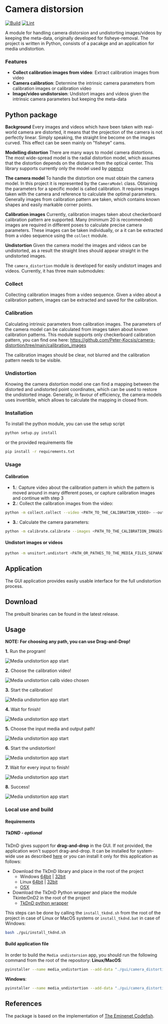 # Camera distorsion
[![Build](https://github.com/Peter-Kocsis/camera-distortion/workflows/Build/badge.svg)](https://github.com/Peter-Kocsis/camera-distortion/actions?query=workflow%3ABuild)
[![Lint](https://github.com/Peter-Kocsis/camera-distortion/workflows/Lint/badge.svg)](https://github.com/Peter-Kocsis/camera-distortion/actions?query=workflow%3ALint)

A module for handling camera distorsion and undistorting images/videos by keeping the meta-data, originally developed for fisheye-removal. The project is written in Python, consists of a pacakge and an application for media undistortion. 

### Features
* **Collect calibration images from video**: Extract calibration images from video
* **Camera calibration**: Determine the intrinsic camera parameters from calibration images or calibration video
* **Image/video undistorsion**: Undistort images and videos given the intrinsic camera parameters but keeping the meta-data

## Python package

**Background**
Every images and videos which have been taken with real-world camera are distorted,
it means that the projection of the camera is not perfectly linear.
Simply speaking, the straight line become on the images curved.
This effect can be seen mainly on "fisheye" cams.

**Modelling distortion**
There are many ways to model camera distortions. The most wide-spread model is
the radial distortion model, which assumes that the distortion depends
on the distance from the optical center. This library supports currently only
the model used by [opencv](https://docs.opencv.org/master/dc/dbb/tutorial_py_calibration.html)

**The camera model**
To handle the distortion one must obtain the camera model. In this project it is represented
by the `CameraModel` class. Obtaining the parameters for a specific model is called calibration.
It requires images taken with the camera and reference to calculate the optimal parameters.
Generally images from calibration pattern are taken, which contains known shapes and
easily markable corner points.

**Calibration images**
Currently, calibration images taken about checkerboard calibration pattern are supported.
Many (minimum 20 is recommended) images are required in different poses to calculate
precise camera parameters. These images can be taken individually, or a it can be extracted
from a video sequence using the `collect` module.

**Undistortion**
Given the camera model the images and videos can be undistorted, as a result the straight lines
should appear straight in the undistorted images.


The `camera_distortion` module is developed for easily undistort images and videos. Currently, it has three main submodules:

### Collect
Collecting calibration images from a video sequence. Given a video about a calibration pattern, images can be extracted and saved for the calibration. 

### Calibration 
Calculating intrinsic parameters from calibration images. 
The parameters of the camera model can be calculated from images taken about known calibration patterns. This module supports only checkerboard calibration pattern, you can find one here: https://github.com/Peter-Kocsis/camera-distortion/tree/main/calibration_images

The calibration images should be clear, not blurred and the calibration pattern needs to be visible.

### Undistortion
Knowing the camera distortion model one can find a mapping between the distorted
and undistorted point coordinates, which can be used to restore the undistorted image.
Generally, in favour of efficiency, the camera models uses invertible, which allows to calculate
the mapping in closed from.

### Installation
To install the python module, you can use the setup script
```bash
python setup.py install
```
or the provided requirements file
```bash
pip install -r requirements.txt
```

### Usage
#### Calibration
* **1.**: Capture video about the calibration pattern in which the pattern is moved around in many different poses, or capture calibration images and continue with step 3
* **2.**: Collect the calibration images from the video:
```bash
python -m collect.collect --video <PATH_TO_THE_CALIBRATION_VIDEO> --out_folder <PATH_TO_THE_OUTPUT>
```
* **3.**: Calculate the camera parameters:
```bash
python -m calibrate.calibrate --images <PATH_TO_THE_CALIBRATION_IMAGES>
```

#### Undistort images or videos
```bash
python -m unsitort.undistort <PATH_OR_PATHES_TO_THE_MEDIA_FILES_SEPARATED_BY_SPACE> --out_folder <PATH_TO_THE_OUTPUT> --parameters <PATH_TO_THE_CALIBRATION_FILE_FROM_STEP_3>
```

## Application
The GUI application provides easily usable interface for the full undistortion process.

## Download
The prebuilt binaries can be found in the latest release.

## Usage
**NOTE: For choosing any path, you can use Drag-and-Drop!**

**1.** Run the program! 

![Media undistortion app start]("0_empty_window.png)

**2.** Choose the calibration video! 

![Media undistortion calib video chosen]("1_choose_calib_video.png)

**3.** Start the calibration! 

![Media undistortion app start]("2_calib_images_collected.png)

**4.** Wait for finish!
 
![Media undistortion app start]("3_calib_finished.png)
 
**5.** Choose the input media and output path! 

![Media undistortion app start]("4_calib_finsihed_ready_to_start.png)

**6.** Start the undistortion! 

![Media undistortion app start]("5_starting_to_undistort.png)

**7.** Wait for every input to finish! 

![Media undistortion app start]("6_undistortion_in_progress.png)

**8.** Success! 

![Media undistortion app start]("7_successful_undistortion.png)

### Local use and build

#### Requirements
##### TkDND - optional
TkDnD gives support for **drag-and-drop** in the GUI. If not provided, the application won't support drag-and-drop. It can be installed for system-wide use as described [here](https://stackoverflow.com/questions/25427347/how-to-install-and-use-tkdnd-with-python-tkinter-on-osx) or you can install it only for this application as follows:
* Download the TkDnD library and place in the root of the project 
    * Windows [64bit](https://sourceforge.net/projects/tkdnd/files/Windows%20Binaries/TkDND%202.8/tkdnd2.8-win32-x86_64.tar.gz/download) | 
[32bit](https://sourceforge.net/projects/tkdnd/files/Windows%20Binaries/TkDND%202.8/tkdnd2.8-win32-ix86.tar.gz/download)  
    * Linux [64bit](https://sourceforge.net/projects/tkdnd/files/Linux%20Binaries/TkDND%202.8/tkdnd2.8-linux-x86_64.tar.gz/download) | 
[32bit](https://sourceforge.net/projects/tkdnd/files/Linux%20Binaries/TkDND%202.8/tkdnd2.8-linux-ix86.tar.gz/download)  
    * [OSX](https://sourceforge.net/projects/tkdnd/files/OS%20X%20Binaries/TkDND%202.8/tkdnd2.8-OSX-MountainLion.tar.gz/download)
* Download the TkDnD Python wrapper and place the module TkinterDnD2 in the root of the project
    * [TkDnD python wrapper](https://sourceforge.net/projects/tkinterdnd/files/TkinterDnD2/TkinterDnD2-0.3.zip/download)
    
This steps can be done by calling the `install_tkdnd.sh` from the root of the project in case of Linux or MacOS systems or `install_tkdnd.bat` in case of Windows:

```bash
bash ./gui/install_tkdnd.sh
```

#### Build application file
In order to build the `Media undistorsion` app, you should run the following command from the root of the repository:
**Linux/MacOS**:
```bash
pyinstaller --name media_undistortion --add-data "./gui/camera_distortion.ui:." --add-data "./gui/icon.png:." --add-data "./tkdnd2.8:./tkdnd2.8" --hidden-import "pygubu.builder.tkstdwidgets" --add-binary "$(python -c 'import site; print(site.getsitepackages()[0])')/cv2/qt:./cv2/qt" --add-binary "$(python -c 'import site; print(site.getsitepackages()[0])')/opencv_python.libs:./opencv_python.libs" --hidden-import "pygubu.builder.ttkstdwidgets" --icon "./gui/icon.ico" --onefile ./gui/camera_distortion_app.py
```
**Windows**:
```bash
pyinstaller --name media_undistortion --add-data "./gui/camera_distortion.ui;." --add-data "./gui/icon.png;." --add-data "./tkdnd2.8;./tkdnd2.8" --hidden-import "pygubu.builder.tkstdwidgets" --add-binary "$(python -c 'import site; print(site.getsitepackages()[0])')/cv2/qt;./cv2/qt" --add-binary "$(python -c 'import site; print(site.getsitepackages()[0])')/opencv_python.libs;./opencv_python.libs" --hidden-import "pygubu.builder.ttkstdwidgets" --icon "./gui/icon.ico" --onefile ./gui/camera_distortion_app.py
```

## References
The package is based on the implementation of [The Eminenet Codefish](https://www.theeminentcodfish.com/gopro-calibration/).
